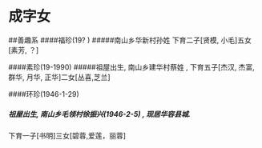 # 成字女

##善趣系
####福珍<a name="福珍"></a>(19? )
#####南山乡华新村孙姓
下育二子[贤模, 小毛]五女[素芳, ？]


####素珍<a name="素珍"></a>(19-1990)
#####祖屋出生, 南山乡建华村蔡姓 , 
下育五子[杰汉, 杰富, 群华, 月华, 正华]二女[丛喜,芝兰]


####环珍<a name="环珍"></a>(1946-1-29)
##### 祖屋出生, 南山乡毛领村徐振兴(1946-2-5) , 现居华容县城.
下育一子[书明]三女[碧蓉,爱莲，丽蓉]
